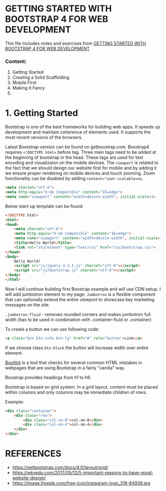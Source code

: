 # GETTING STARTED WITH BOOTSTRAP 4 FOR WEB DEVELOPMENT

This file includes notes and exercises from [GETTING STARTED WITH BOOTSTRAP 4 FOR WEB DEVELOPMENT](https://www.safaribooksonline.com/library/view/getting-started-with/9781788999113/video1_1.html?autoStart=True)

### Content:
1. Getting Started
2. Creating a Solid Scaffolding
3. Mobile First
4. Making It Fancy
5.


# 1. Getting Started

Bootstrap is one of the best frameworks for building web apps. It speeds up development and maintain coherence of elements used. It supports the most recent versions of the browsers.

Latest Bootstrap version can be found on getboostrap.com. Boostrap4 requires ``<!DOCTYPE html>`` before <html> tag.
Three main tags need to be added at the beginning  of bootstrap in the head. These tags are used for text encoding and visualizaion on the mobile devices. The ``viewport`` is related to the fact that we should design our website first for mobile and by adding it we ensure proper rendering on mobile devices and touch zooming. Zoom functionality can be disabled by adding ``content="user-scalable=no``.

```html
<meta charset="utf-8">
<meta http-equiv="X-UA Compatible" content="IE=edge">
<meta name="viewport" content="width=device-width", initial-scale=1>
```

Below start-up template can be found:

```html
<!DOCTYPE html>
<html>
<head>
	<meta charset="utf-8">
	<meta http-equiv="X-UA Compatible" content="IE=edge">
	<meta name="viewport" content="width=device-width", initial-scale=1>
	<title>Hello World</title>
	<link rel="stylesheet" type="text/css" href="css/bootstrap.css">
</head>
<body>
	Hello World!
	<script sr="js/jquery-3.3.1.js" charset="utf-8"></script>
	<script src="js/bootstrap.js" charset="utf-8"></script>
</body>
</html>
```
Now I will continue building first Boostrap example and will use CDN setup. I will add jumbotron element to my page.
``Jumbotron`` is a  flexible component that can optionally extend the entire viewport to showcase key marketing messages on the site.

``.jumbotron-fluid`` - removes rounded corners and makes jumbotron full width (has to be used in combination with .container-fluid or .container)

To create a button we can use following code:
```html
<a class="btn btn-info btn-lg" href="#" role="button">Link</a>
```
If we choose class ``btn-block`` the button will increase width over entire element.


[Bootlint](https://github.com/twbs/bootlint) is a tool that checks for several common HTML mistakes in webpages that are using Bootstrap in a fairly "vanilla" way.

Boostrap provides headings from h1 to h6.

Bootstrap is based on grid system. In a grid layout, content must be placed within columns and only columns may be immediate children of rows.

Example:

```html
<div class="container">
	<div class="row">
		<div class="col-sm-8">col-sm-8</div>
		<div class="col-sm-4">col-sm-4</div>
	</div>
</div>
```


# REFERENCES
- https://getbootstrap.com/docs/4.0/layout/grid/
- https://wkvedu.com/2017/05/12/5-important-reasons-to-have-good-website-design/
- https://image.freepik.com/free-icon/instagram-logo_318-84939.jpg
